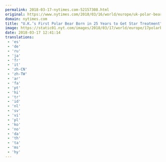 ```yaml
---
permalink: 2018-03-17-nytimes.com-52157308.html
original: https://www.nytimes.com/2018/03/16/world/europe/uk-polar-bear-cub.html?partner=rss&amp;emc=rss
domain: nytimes.com
title: "U.K.’s First Polar Bear Born in 25 Years to Get Star Treatment"
image: https://static01.nyt.com/images/2018/03/17/world/europe/17polarbear/17polarbear-mediumThreeByTwo440.jpg
date: 2018-03-17 12:41:14
translations: 
 - 'es'
 - 'de'
 - 'ru'
 - 'ja'
 - 'fr'
 - 'it'
 - 'zh-CN'
 - 'zh-TW'
 - 'ar'
 - 'fa'
 - 'pt'
 - 'hi'
 - 'tr'
 - 'id'
 - 'nl'
 - 'sv'
 - 'vi'
 - 'pl'
 - 'ko'
 - 'no'
 - 'da'
 - 'th'
 - 'ta'
 - 'ms'
 - 'hy'
---
```


